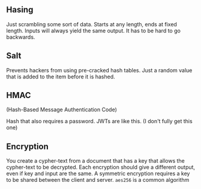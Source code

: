 ## Hasing
Just scrambling some sort of data. Starts at any length, ends at fixed length.
Inputs will always yield the same output. It has to be hard to go backwards.

## Salt
Prevents hackers from using pre-cracked hash tables. Just a random value that is added to the item before it is hashed.

## HMAC
(Hash-Based Message Authentication Code)

Hash that also requires a password. JWTs are like this. (I don't fully get this one)

## Encryption
You create a cypher-text from a document that has a key that allows the cypher-text to be decrypted.
Each encryption should give a different output, even if key and input are the same.
A symmetric encryption requires a key to be shared between the client and server.
`aes256` is a common algorithm
